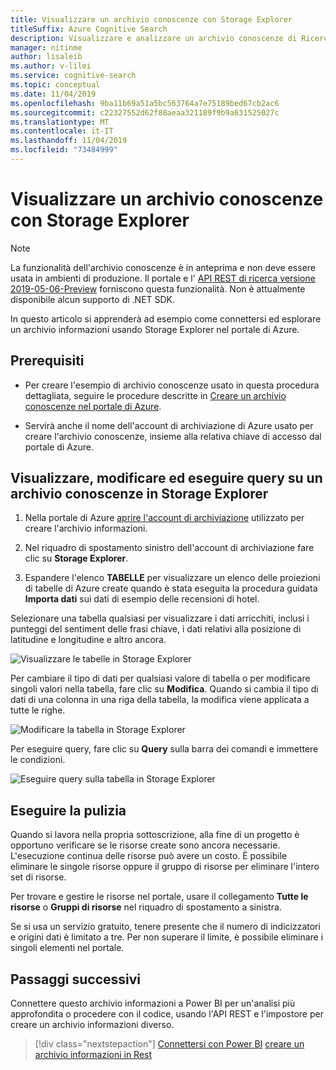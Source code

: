```yaml
---
title: Visualizzare un archivio conoscenze con Storage Explorer
titleSuffix: Azure Cognitive Search
description: Visualizzare e analizzare un archivio conoscenze di Ricerca cognitiva di Azure con lo strumento Storage Explorer del portale di Azure.
manager: nitinme
author: lisaleib
ms.author: v-lilei
ms.service: cognitive-search
ms.topic: conceptual
ms.date: 11/04/2019
ms.openlocfilehash: 9ba11b69a51a5bc563764a7e75189bed67cb2ac6
ms.sourcegitcommit: c22327552d62f88aeaa321189f9b9a631525027c
ms.translationtype: MT
ms.contentlocale: it-IT
ms.lasthandoff: 11/04/2019
ms.locfileid: "73484999"
---
```

# <a name="view-a-knowledge-store-with-storage-explorer"></a>Visualizzare un archivio conoscenze con Storage Explorer

> [!Note]
> La funzionalità dell'archivio conoscenze è in anteprima e non deve essere usata in ambienti di produzione. Il portale e l' [API REST di ricerca versione 2019-05-06-Preview](search-api-preview.md) forniscono questa funzionalità. Non è attualmente disponibile alcun supporto di .NET SDK.
>
In questo articolo si apprenderà ad esempio come connettersi ed esplorare un archivio informazioni usando Storage Explorer nel portale di Azure.

## <a name="prerequisites"></a>Prerequisiti

+ Per creare l'esempio di archivio conoscenze usato in questa procedura dettagliata, seguire le procedure descritte in [Creare un archivio conoscenze nel portale di Azure](knowledge-store-create-portal.md).

+ Servirà anche il nome dell'account di archiviazione di Azure usato per creare l'archivio conoscenze, insieme alla relativa chiave di accesso dal portale di Azure.

## <a name="view-edit-and-query-a-knowledge-store-in-storage-explorer"></a>Visualizzare, modificare ed eseguire query su un archivio conoscenze in Storage Explorer

1. Nella portale di Azure [aprire l'account di archiviazione](https://ms.portal.azure.com/#blade/HubsExtension/BrowseResourceBlade/resourceType/Microsoft.Storage%2storageAccounts/) utilizzato per creare l'archivio informazioni.

1. Nel riquadro di spostamento sinistro dell'account di archiviazione fare clic su **Storage Explorer**.

1. Espandere l'elenco **TABELLE** per visualizzare un elenco delle proiezioni di tabelle di Azure create quando è stata eseguita la procedura guidata **Importa dati** sui dati di esempio delle recensioni di hotel.

Selezionare una tabella qualsiasi per visualizzare i dati arricchiti, inclusi i punteggi del sentiment delle frasi chiave, i dati relativi alla posizione di latitudine e longitudine e altro ancora.

   ![Visualizzare le tabelle in Storage Explorer](media/knowledge-store-view-storage-explorer/storage-explorer-tables.png "Visualizzare le tabelle in Storage Explorer")

Per cambiare il tipo di dati per qualsiasi valore di tabella o per modificare singoli valori nella tabella, fare clic su **Modifica**. Quando si cambia il tipo di dati di una colonna in una riga della tabella, la modifica viene applicata a tutte le righe.

   ![Modificare la tabella in Storage Explorer](media/knowledge-store-view-storage-explorer/storage-explorer-edit-table.png "Modificare la tabella in Storage Explorer")

Per eseguire query, fare clic su **Query** sulla barra dei comandi e immettere le condizioni.  

   ![Eseguire query sulla tabella in Storage Explorer](media/knowledge-store-view-storage-explorer/storage-explorer-query-table.png "Eseguire query sulla tabella in Storage Explorer")

## <a name="clean-up"></a>Eseguire la pulizia

Quando si lavora nella propria sottoscrizione, alla fine di un progetto è opportuno verificare se le risorse create sono ancora necessarie. L'esecuzione continua delle risorse può avere un costo. È possibile eliminare le singole risorse oppure il gruppo di risorse per eliminare l'intero set di risorse.

Per trovare e gestire le risorse nel portale, usare il collegamento **Tutte le risorse** o **Gruppi di risorse** nel riquadro di spostamento a sinistra.

Se si usa un servizio gratuito, tenere presente che il numero di indicizzatori e origini dati è limitato a tre. Per non superare il limite, è possibile eliminare i singoli elementi nel portale.

## <a name="next-steps"></a>Passaggi successivi

Connettere questo archivio informazioni a Power BI per un'analisi più approfondita o procedere con il codice, usando l'API REST e l'impostore per creare un archivio informazioni diverso.

> [!div class="nextstepaction"]
> [Connettersi con Power BI](knowledge-store-connect-power-bi.md)
> [creare un archivio informazioni in Rest](knowledge-store-howto.md)

